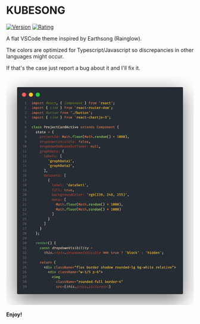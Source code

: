 # KUBESONG

[![Version](https://vsmarketplacebadge.apphb.com/version/kubes.kubesong.svg?subject=Kubesong&colorA=09131b&colorB=f2b53b)](https://marketplace.visualstudio.com/items?itemName=kubes.kubesong)
[![Rating](https://vsmarketplacebadge.apphb.com/rating-short/kubes.kubesong.svg?label=Rating&colorA=09131b&colorB=f2b53b)](https://marketplace.visualstudio.com/items?itemName=kubes.kubesong&ssr=false#review-details)

A flat VSCode theme inspired by Earthsong (Rainglow).

The colors are optimized for Typescript/Javascript so discrepancies in other languages might occur.

If that's the case just report a bug about it and I'll fix it.

![code](https://raw.githubusercontent.com/helgelol/kubesong-vscode-theme/main/images/transparent-code.png)

**Enjoy!**
